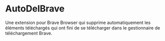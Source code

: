 # AutoDelBrave
Une extension pour Brave Browser qui supprime automatiquement les éléments téléchargés qui ont fini de se télécharger dans le gestionnaire de téléchargement Brave.
